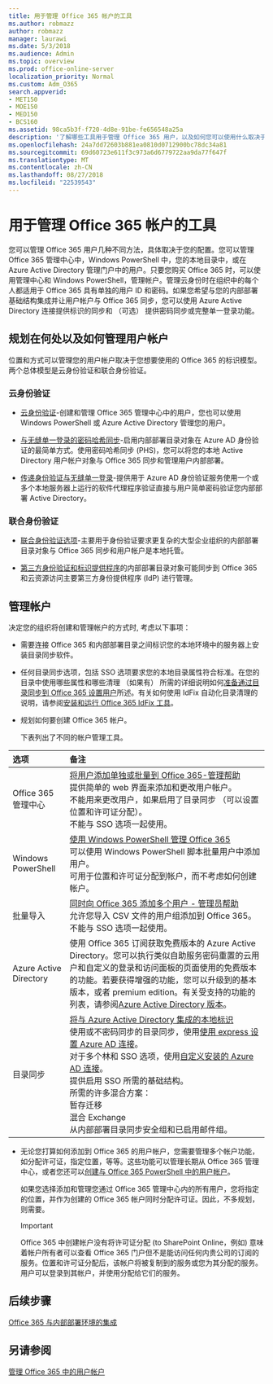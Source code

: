 ```yaml
---
title: 用于管理 Office 365 帐户的工具
ms.author: robmazz
author: robmazz
manager: laurawi
ms.date: 5/3/2018
ms.audience: Admin
ms.topic: overview
ms.prod: office-online-server
localization_priority: Normal
ms.custom: Adm_O365
search.appverid:
- MET150
- MOE150
- MED150
- BCS160
ms.assetid: 98ca5b3f-f720-4d8e-91be-fe656548a25a
description: '了解哪些工具用于管理 Office 365 用户，以及如何您可以使用什么取决于您如何管理用户标识。 '
ms.openlocfilehash: 24a7dd72603b881ea0810d0712900bc78dc34a81
ms.sourcegitcommit: 69d60723e611f3c973a6d6779722aa9da77f647f
ms.translationtype: MT
ms.contentlocale: zh-CN
ms.lasthandoff: 08/27/2018
ms.locfileid: "22539543"
---
```

# <a name="tools-to-manage-office-365-accounts"></a>用于管理 Office 365 帐户的工具

您可以管理 Office 365 用户几种不同方法，具体取决于您的配置。您可以管理 Office 365 管理中心中，Windows PowerShell 中，您的本地目录中，或在 Azure Active Directory 管理门户中的用户。只要您购买 Office 365 时，可以使用管理中心和 Windows PowerShell，管理帐户。管理云身份时在组织中的每个人都适用于 Office 365 具有单独的用户 ID 和密码。如果您希望与您的内部部署基础结构集成并让用户帐户与 Office 365 同步，您可以使用 Azure Active Directory 连接提供标识的同步和 （可选） 提供密码同步或完整单一登录功能。
  
## <a name="plan-for-where-and-how-you-will-manage-your-user-accounts"></a>规划在何处以及如何管理用户帐户

位置和方式可以管理您的用户帐户取决于您想要使用的 Office 365 的标识模型。两个总体模型是云身份验证和联合身份验证。
  
### <a name="cloud-authentication"></a>云身份验证

- [云身份验证](about-office-365-identity.md#cloud-authentication)-创建和管理 Office 365 管理中心中的用户，您也可以使用 Windows PowerShell 或 Azure Active Directory 管理您的用户。 
    
- [与无缝单一登录的密码哈希同步](about-office-365-identity.md)-启用内部部署目录对象在 Azure AD 身份验证的最简单方式。使用密码哈希同步 (PHS)，您可以将您的本地 Active Directory 用户帐户对象与 Office 365 同步和管理用户内部部署。 
    
- [传递身份验证与无缝单一登录](about-office-365-identity.md)-提供用于 Azure AD 身份验证服务使用一个或多个本地服务器上运行的软件代理程序验证直接与用户简单密码验证您内部部署 Active Directory。 
    
### <a name="federated-authentication"></a>联合身份验证

- [联合身份验证选项](about-office-365-identity.md#federated-authentication-options)-主要用于身份验证要求更复杂的大型企业组织的内部部署目录对象与 Office 365 同步和用户帐户是本地托管。 
    
- [第三方身份验证和标识提供程序](about-office-365-identity.md)的内部部署目录对象可能同步到 Office 365 和云资源访问主要第三方身份提供程序 (IdP) 进行管理。 
    
## <a name="managing-accounts"></a>管理帐户

决定您的组织将创建和管理帐户的方式时, 考虑以下事项：
  
- 需要连接 Office 365 和内部部署目录之间标识您的本地环境中的服务器上安装目录同步软件。
    
- 任何目录同步选项，包括 SSO 选项要求您的本地目录属性符合标准。在您的目录中使用哪些属性和哪些清理 （如果有） 所需的详细说明如何[准备通过目录同步到 Office 365 设置用户](prepare-for-directory-synchronization.md)所述。有关如何使用 IdFix 自动化目录清理的说明，请参阅[安装和运行 Office 365 IdFix 工具](install-and-run-idfix.md)。 
    
- 规划如何要创建 Office 365 帐户。
    
    下表列出了不同的帐户管理工具。
    
|**选项**|**备注**|
|:-----|:-----|
|Office 365 管理中心  <br/> |[将用户添加单独或批量到 Office 365-管理帮助](https://support.office.com/article/1970f7d6-03b5-442f-b385-5880b9c256ec) <br/>  提供简单的 web 界面来添加和更改用户帐户。  <br/>  不能用来更改用户，如果启用了目录同步 （可以设置位置和许可证分配）。  <br/>  不能与 SSO 选项一起使用。  <br/> |
|Windows PowerShell  <br/> |[使用 Windows PowerShell 管理 Office 365](https://go.microsoft.com/fwlink/p/?LinkId=698471) <br/>  可以使用 Windows PowerShell 脚本批量用户中添加用户。  <br/>  可用于位置和许可证分配到帐户，而不考虑如何创建帐户。  <br/> |
|批量导入  <br/> |[同时向 Office 365 添加多个用户 - 管理员帮助](add-several-users-at-the-same-time.md) <br/>  允许您导入 CSV 文件的用户组添加到 Office 365。  <br/>  不能与 SSO 选项一起使用。  <br/> |
|Azure Active Directory  <br/> |使用 Office 365 订阅获取免费版本的 Azure Active Directory。您可以执行类似自助服务密码重置的云用户和自定义的登录和访问面板的页面使用的免费版本的功能。若要获得增强的功能，您可以升级到的基本版本，或者 premium edition。有关受支持的功能的列表，请参阅[Azure Active Directory 版本](https://go.microsoft.com/fwlink/p/?LinkId=698465)。<br/> |
|目录同步  <br/> |[将与 Azure Active Directory 集成的本地标识](https://go.microsoft.com/fwlink/p/?LinkID=624168) <br/>  使用或不密码同步的目录同步，使用[使用 express 设置 Azure AD 连接](https://go.microsoft.com/fwlink/p/?LinkID=698537)。  <br/>  对于多个林和 SSO 选项，使用[自定义安装的 Azure AD 连接](https://go.microsoft.com/fwlink/p/?LinkId=698430)。  <br/>  提供启用 SSO 所需的基础结构。  <br/>  所需的许多混合方案：  <br/>  暂存迁移  <br/>  混合 Exchange  <br/>  从内部部署目录同步安全组和已启用邮件组。  <br/> |
   
- 无论您打算如何添加到 Office 365 的用户帐户，您需要管理多个帐户功能，如分配许可证，指定位置，等等。这些功能可以管理长期从 Office 365 管理中心，或者您还可以[创建与 Office 365 PowerShell 中的用户帐户](https://go.microsoft.com/fwlink/p/?LinkId=717083)。
    
    如果您选择添加和管理您通过 Office 365 管理中心内的所有用户，您将指定的位置，并作为创建的 Office 365 帐户同时分配许可证。因此，不多规划，则需要。
    
    > [!IMPORTANT]
    > Office 365 中创建帐户没有将许可证分配 (to SharePoint Online，例如) 意味着帐户所有者可以查看 Office 365 门户但不是能访问任何内贵公司的订阅的服务。位置和许可证分配后，该帐户将被复制到的服务或您为其分配的服务。用户可以登录到其帐户，并使用分配给它们的服务。 
  
## <a name="next-steps"></a>后续步骤

[Office 365 与内部部署环境的集成](office-365-integration.md)
  
## <a name="see-also"></a>另请参阅

[管理 Office 365 中的用户帐户](https://support.office.com/article/3204162b-0b6c-4838-8a11-394b9bfd31de.aspx)
  

